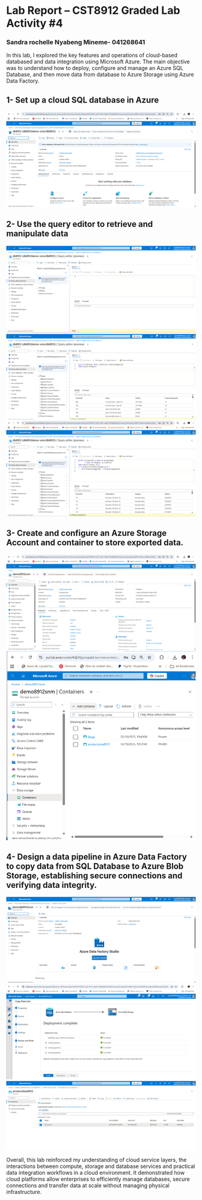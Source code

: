 # Lab Report – CST8912 Graded Lab Activity #4
### Sandra rochelle Nyabeng Mineme- 041268641

In this lab, I explored the key features and operations of cloud-based databased and data integration using Microsoft Azure. The main objective was to understand how to deploy, configure and manage an Azure SQL Database, and then move data from database to Azure Storage using Azure Data Factory.
## 1-	Set up a cloud SQL database in Azure

 ![Texte alternatif](sql-database-created.png)
## 2-	Use the query editor to retrieve and manipulate data
 ![Texte alternatif](sign-in-in-server.png)
 ![Texte alternatif](first-query.png)
 ![Texte alternatif](second-query.png)

 
 
## 3-	Create and configure an Azure Storage Account and container to store exported data.
 
 ![Texte alternatif](storage-account-created.png)
 ![Texte alternatif](container-created.png)
 
## 4-	Design a data pipeline in Azure Data Factory to copy data from SQL Database to Azure Blob Storage, establishing secure connections and verifying data integrity.
 
 ![Texte alternatif](data-factory-created.png)
 ![Texte alternatif](create-connexion.png)
 ![Texte alternatif](csv-file-have-been-moved.png)
 


Overall, this lab reinforced my understanding of cloud service layers, the interactions between compute, storage and database services and practical data integration workflows in a cloud environment. It demonstrated how cloud platforms allow enterprises to efficiently manage databases, secure connections and transfer data at scale without managing physical infrastructure.
